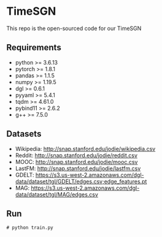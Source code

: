 # TimeSGN

This repo is the open-sourced code for our TimeSGN 

## Requirements

- python >= 3.6.13
- pytorch >= 1.8.1
- pandas >= 1.1.5
- numpy >= 1.19.5
- dgl >= 0.6.1
- pyyaml >= 5.4.1
- tqdm >= 4.61.0
- pybind11 >= 2.6.2
- g++ >= 7.5.0

## Datasets
- Wikipedia: http://snap.stanford.edu/jodie/wikipedia.csv
- Reddit: http://snap.stanford.edu/jodie/reddit.csv
- MOOC: http://snap.stanford.edu/jodie/mooc.csv
- LastFM: http://snap.stanford.edu/jodie/lastfm.csv
- GDELT: https://s3.us-west-2.amazonaws.com/dgl-data/dataset/tgl/GDELT/edges.csv;edge_features.pt
- MAG: https://s3.us-west-2.amazonaws.com/dgl-data/dataset/tgl/MAG/edges.csv

## Run
```{pytphon}
# python train.py 
```

